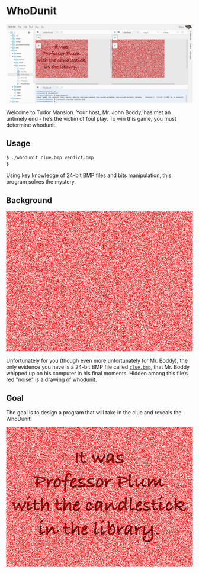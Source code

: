 # WhoDunit

![WhoDunit](/Snippets/C/WhoDunit.png)

Welcome to Tudor Mansion. Your host, Mr. John Boddy, has met an untimely end - he’s the victim of foul play. To win this game, you must determine whodunit.

## Usage

 ```bash
 $ ./whodunit clue.bmp verdict.bmp
 $
 ```

Using key knowledge of 24-bit BMP files and bits manipulation, this program solves the mystery.

## Background

![Clue](img/clue.bmp)

 Unfortunately for you (though even more unfortunately for Mr. Boddy), the only evidence you have is a 24-bit BMP file called [`clue.bmp`](img/clue.bmp), that Mr. Boddy whipped up on his computer in his final moments. Hidden among this file’s red "noise" is a drawing of whodunit.

## Goal

The goal is to design a program that will take in the clue and reveals the WhoDunit!

![verdict](img/verdict.bmp)
